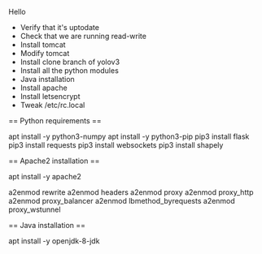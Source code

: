 Hello
- Verify that it's uptodate
- Check that we are running read-write
- Install tomcat
- Modify tomcat
- Install clone branch of yolov3
- Install all the python modules
- Java installation
- Install apache
- Install letsencrypt
- Tweak /etc/rc.local


== Python requirements ==

apt install -y python3-numpy
apt install -y python3-pip
pip3 install flask
pip3 install requests
pip3 install websockets
pip3 install shapely

== Apache2 installation ==

apt install -y apache2

a2enmod rewrite
a2enmod headers
a2enmod proxy
a2enmod proxy_http
a2enmod proxy_balancer
a2enmod lbmethod_byrequests
a2enmod proxy_wstunnel

== Java installation ==

apt install -y openjdk-8-jdk
